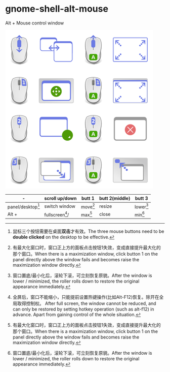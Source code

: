 # gnome-shell-alt-mouse
Alt + Mouse control window

<img src="alt-mouse-diagram.png" width="466" />


-| scroll up/down | butt 1|butt 2(middle)|butt 3
---|---|---|---|---
panel/desktop[^1] | switch window|move[^3]|resize|lower[^2]
Alt + |fullscreen[^4]/|max[^3]|close|min[^2]

[^1]: 鼠标三个按钮需要在桌面**双击**才有效。The three mouse buttons need to be **double clicked** on the desktop to be effective.
[^2]: 窗口置底/最小化后，滚轮下滚，可立刻恢复原貌。After the window is lower / minimized, the roller rolls down to restore the original appearance immediately.
[^3]: 有最大化窗口时，窗口正上方的面板点击按钮1失效，变成直接提升最大化的那个窗口。When there is a maximization window, click button 1 on the panel directly above the window fails and becomes raise the maximization window directly.
[^4]: 全屏后，窗口不能缩小，只能提前设置热键操作(比如Alt-F12)恢复。除开在全局取得控制权。 After full screen, the window cannot be reduced, and can only be restored by setting hotkey operation (such as alt-f12) in advance. Apart from gaining control of the whole situation.


